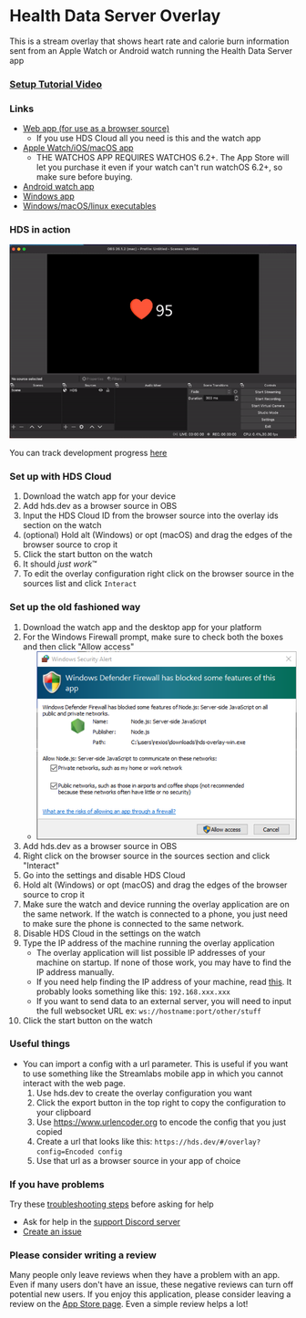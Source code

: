 # Health Data Server Overlay
This is a stream overlay that shows heart rate and calorie burn information sent from an Apple Watch or Android watch running the Health Data Server app

### [Setup Tutorial Video](https://youtu.be/EyYIhK3kxUA)

### Links

- [Web app (for use as a browser source)](https://hds.dev/)
  - If you use HDS Cloud all you need is this and the watch app
- [Apple Watch/iOS/macOS app](https://apps.apple.com/app/apple-store/id1496042074?pt=118722341&ct=GitHub&mt=8)
  - THE WATCHOS APP REQUIRES WATCHOS 6.2+. The App Store will let you purchase it even if your watch can't run watchOS 6.2+, so make sure before buying.
- [Android watch app](https://play.google.com/store/apps/details?id=dev.rexios.hds_flutter)
- [Windows app](https://www.microsoft.com/store/apps/9PHN402J6LVJ)
- [Windows/macOS/linux executables](https://github.com/Rexios80/Health-Data-Server-Overlay/releases)

### HDS in action

![Preview Image](https://github.com/Rexios80/Health-Data-Server-Overlay/raw/master/readme_assets/preview_image.gif)

You can track development progress [here](https://trello.com/healthdataserver)

### Set up with HDS Cloud
1. Download the watch app for your device
2. Add hds.dev as a browser source in OBS
3. Input the HDS Cloud ID from the browser source into the overlay ids section on the watch
4. (optional) Hold alt (Windows) or opt (macOS) and drag the edges of the browser source to crop it
5. Click the start button on the watch
6. It should *just work*™
7. To edit the overlay configuration right click on the browser source in the sources list and click `Interact`

### Set up the old fashioned way
1. Download the watch app and the desktop app for your platform
2. For the Windows Firewall prompt, make sure to check both the boxes and then click "Allow access"
    - ![Firewall Dialog](https://github.com/Rexios80/Health-Data-Server-Overlay/raw/master/readme_assets/firewall-dialog.png)
3. Add hds.dev as a browser source in OBS
4. Right click on the browser source in the sources section and click "Interact"
5. Go into the settings and disable HDS Cloud
6. Hold alt (Windows) or opt (macOS) and drag the edges of the browser source to crop it
7. Make sure the watch and device running the overlay application are on the same network. If the watch is connected to a phone, you just need to make sure the phone is connected to the same network.
8. Disable HDS Cloud in the settings on the watch
9. Type the IP address of the machine running the overlay application
   - The overlay application will list possible IP addresses of your machine on startup. If none of those work, you may have to find the IP address manually.
   - If you need help finding the IP address of your machine, read [this](https://www.tp-link.com/us/support/faq/838/). It probably looks something like this: `192.168.xxx.xxx`
   - If you want to send data to an external server, you will need to input the full websocket URL ex: `ws://hostname:port/other/stuff`
10. Click the start button on the watch

### Useful things
- You can import a config with a url parameter. This is useful if you want to use something like the Streamlabs mobile app in which you cannot interact with the web page.
   1. Use hds.dev to create the overlay configuration you want
   2. Click the export button in the top right to copy the configuration to your clipboard
   3. Use https://www.urlencoder.org to encode the config that you just copied
   4. Create a url that looks like this: `https://hds.dev/#/overlay?config=Encoded config`
   5. Use that url as a browser source in your app of choice

### If you have problems
Try these [troubleshooting steps](https://github.com/Rexios80/Health-Data-Server-Overlay/wiki/Troubleshooting) before asking for help
- Ask for help in the [support Discord server](https://discord.gg/FayYYcm)
- [Create an issue](https://github.com/Rexios80/Health-Data-Server-Overlay/issues/new?assignees=&labels=&template=bug-report.md&title=)

### Please consider writing a review
Many people only leave reviews when they have a problem with an app. Even if many users don't have an issue, these negative reviews can turn off potential new users. If you enjoy this application, please consider leaving a review on the [App Store page](https://apps.apple.com/app/apple-store/id1496042074?pt=118722341&ct=GitHub&mt=8). Even a simple review helps a lot!
